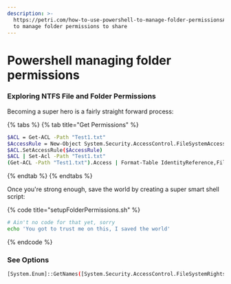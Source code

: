 ```yaml
---
description: >-
  https://petri.com/how-to-use-powershell-to-manage-folder-permissionsAdd ways
  to manage folder permissions to share
---
```


# Powershell managing folder permissions

### Exploring NTFS File and Folder Permissions

Becoming a super hero is a fairly straight forward process:

{% tabs %}
{% tab title="Get Permissions" %}
```bash
$ACL = Get-ACL -Path "Test1.txt"
$AccessRule = New-Object System.Security.AccessControl.FileSystemAccessRule("TestUser1","Read","Allow")
$ACL.SetAccessRule($AccessRule)
$ACL | Set-Acl -Path "Test1.txt"
(Get-ACL -Path "Test1.txt").Access | Format-Table IdentityReference,FileSystemRights,AccessControlType,IsInherited,InheritanceFlags -AutoSize Super-powers are granted randomly so please submit an issue if you're not happy with yours.
```
{% endtab %}
{% endtabs %}

Once you're strong enough, save the world by creating a super smart shell script:

{% code title="setupFolderPermissions.sh" %}
```bash
# Ain't no code for that yet, sorry
echo 'You got to trust me on this, I saved the world'
```
{% endcode %}

### See Options

```bash
[System.Enum]::GetNames([System.Security.AccessControl.FileSystemRights])
```



